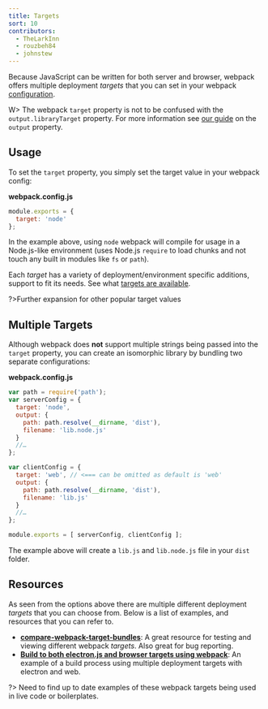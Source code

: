```yaml
---
title: Targets
sort: 10
contributors:
  - TheLarkInn
  - rouzbeh84
  - johnstew
---
```


Because JavaScript can be written for both server and browser, webpack offers multiple deployment _targets_ that you can set in your webpack [configuration](/documentation/configuration).

W> The webpack `target` property is not to be confused with the `output.libraryTarget` property. For more information see [our guide](/concepts/output) on the `output` property.

## Usage

To set the `target` property, you simply set the target value in your webpack config:

**webpack.config.js**

```javascript
module.exports = {
  target: 'node'
};
```

In the example above, using `node` webpack will compile for usage in a Node.js-like environment (uses Node.js `require` to load chunks and not touch any built in modules like `fs` or `path`).

Each _target_ has a variety of deployment/environment specific additions, support to fit its needs. See what [targets are available](/documentation/configuration/target).

?>Further expansion for other popular target values

## Multiple Targets

Although webpack does **not** support multiple strings being passed into the `target` property, you can create an isomorphic library by bundling two separate configurations:

**webpack.config.js**

```javascript
var path = require('path');
var serverConfig = {
  target: 'node',
  output: {
    path: path.resolve(__dirname, 'dist'),
    filename: 'lib.node.js'
  }
  //…
};

var clientConfig = {
  target: 'web', // <=== can be omitted as default is 'web'
  output: {
    path: path.resolve(__dirname, 'dist'),
    filename: 'lib.js'
  }
  //…
};

module.exports = [ serverConfig, clientConfig ];
```

The example above will create a `lib.js` and `lib.node.js` file in your `dist` folder.

## Resources

As seen from the options above there are multiple different deployment _targets_ that you can choose from. Below is a list of examples, and resources that you can refer to.

*  **[compare-webpack-target-bundles](https://github.com/TheLarkInn/compare-webpack-target-bundles)**: A great resource for testing and viewing different webpack _targets_. Also great for bug reporting.
* **[Build to both electron.js and browser targets using webpack](https://medium.com/@ad_harmonium/build-to-both-electron-js-and-browser-targets-using-webpack-59266bdb76a)**: An example of a build process using multiple deployment targets with electron and web.

?> Need to find up to date examples of these webpack targets being used in live code or boilerplates.
